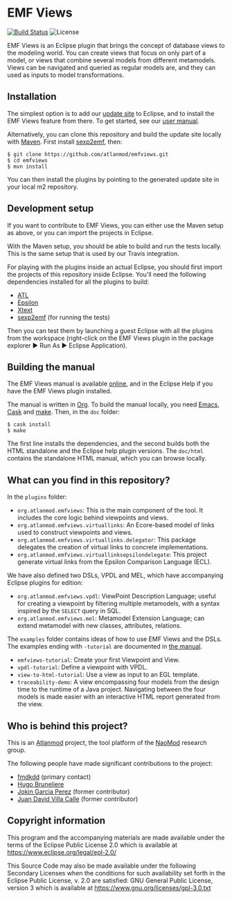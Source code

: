 EMF Views
=========

[![Build Status](https://travis-ci.org/atlanmod/emfviews.svg?branch=master)](https://travis-ci.org/atlanmod/emfviews)
![License](https://img.shields.io/badge/license-EPL%202.0%20%2F%20GPL%203.0-blue.svg)

EMF Views is an Eclipse plugin that brings the concept of database views to the
modeling world.  You can create views that focus on only part of a model, or
views that combine several models from different metamodels.  Views can be
navigated and queried as regular models are, and they can used as inputs to
model transformations.

Installation
------------

The simplest option is to add our [update site][] to Eclipse, and to install the
EMF Views feature from there.  To get started, see our [user manual][].

Alternatively, you can clone this repository and build the update site locally
with [Maven](https://maven.apache.org/).  First install
[sexp2emf](https://github.com/atlanmod/sexp2emf), then:

```
$ git clone https://github.com/atlanmod/emfviews.git
$ cd emfviews
$ mvn install
```

You can then install the plugins by pointing to the generated update site in
your local m2 repository.

Development setup
-----------------

If you want to contribute to EMF Views, you can either use the Maven setup as
above, or you can import the projects in Eclipse.

With the Maven setup, you should be able to build and run the tests locally.
This is the same setup that is used by our Travis integration.

For playing with the plugins inside an actual Eclipse, you should first import
the projects of this repository inside Eclipse.  You'll need the following
dependencies installed for all the plugins to build:

* [ATL](https://www.eclipse.org/atl/)
* [Epsilon](https://www.eclipse.org/epsilon/)
* [Xtext](http://www.eclipse.org/Xtext/)
* [sexp2emf](https://github.com/atlanmod/sexp2emf) (for running the tests)

Then you can test them by launching a guest Eclipse with all the plugins from
the workspace (right-click on the EMF Views plugin in the package explorer ▶ Run
As ▶ Eclipse Application).

Building the manual
-------------------

The EMF Views manual is available [online][documentation], and in the Eclipse
Help if you have the EMF Views plugin installed.

The manual is written in [Org][].  To build the manual locally, you need
[Emacs][], [Cask][] and [make][].  Then, in the `doc` folder:

```
$ cask install
$ make
```

The first line installs the dependencies, and the second builds both the HTML
standalone and the Eclipse help plugin versions.  The `doc/html` contains the
standalone HTML manual, which you can browse locally.

What can you find in this repository?
-------------------------------------

In the `plugins` folder:

* `org.atlanmod.emfviews`: This is the main component of the tool. It includes the
  core logic behind viewpoints and views.
* `org.atlanmod.emfviews.virtuallinks`: An Ecore-based model of links used to
  construct viewpoints and views.
* `org.atlanmod.emfviews.virtuallinks.delegator`: This package delegates the
  creation of virtual links to concrete implementations.
* `org.atlanmod.emfviews.virtuallinksepsilondelegate`: This project generate
  virtual links from the Epsilon Comparison Language (ECL).

We have also defined two DSLs, VPDL and MEL, which have accompanying Eclipse
plugins for edition:

* `org.atlanmod.emfviews.vpdl`: ViewPoint Description Language; useful for
  creating a viewpoint by filtering multiple metamodels, with a syntax inspired
  by the `SELECT` query in SQL.
* `org.atlanmod.emfviews.mel`: Metamodel Extension Language; can extend
  metamodel with new classes, attributes, relations.

The `examples` folder contains ideas of how to use EMF Views and the DSLs.  The
examples ending with `-tutorial` are documented in [the manual][].

* `emfviews-tutorial`: Create your first Viewpoint and View.
* `vpdl-tutorial`: Define a viewpoint with VPDL.
* `view-to-html-tutorial`: Use a view as input to an EGL template.
* `traceability-demo`: A view encompassing four models from the design time to
  the runtime of a Java project.  Navigating between the four models is made
  easier with an interactive HTML report generated from the view.

Who is behind this project?
---------------------------

This is an [Atlanmod](https://www.atlanmod.org) project, the tool platform of
the [NaoMod](https://naomod.github.io/) research group.

The following people have made significant contributions to the project:

* [fmdkdd](https://github.com/fmdkdd "fmdkdd") (primary contact)
* [Hugo Bruneliere](https://github.com/Hugo-Bruneliere "Hugo Bruneliere")
* [Jokin Garcia Perez](https://github.com/jokingarcia "Jokin Garcia Perez")
  (former contributor)
* [Juan David Villa Calle](https://github.com/juandavidvillacalle "Juan David
  Villa Calle") (former contributor)

Copyright information
---------------------

This program and the accompanying materials are made available under the terms
of the Eclipse Public License 2.0 which is available at
https://www.eclipse.org/legal/epl-2.0/

This Source Code may also be made available under the following Secondary
Licenses when the conditions for such availability set forth in the Eclipse
Public License, v. 2.0 are satisfied: GNU General Public License, version 3
which is available at https://www.gnu.org/licenses/gpl-3.0.txt

[update site]: http://atlanmodexp.info.emn.fr:8800/updatesite/snapshot/
[user manual]: https://www.atlanmod.org/emfviews/manual/user.html
[the manual]: https://www.atlanmod.org/emfviews/manual/user.html#tutorials
[documentation]: https://www.atlanmod.org/emfviews/manual/
[Org]: https://orgmode.org/
[Emacs]: https://www.gnu.org/software/emacs/
[Cask]: https://github.com/cask/cask/
[make]: https://www.gnu.org/software/make/
